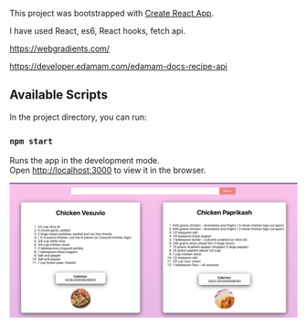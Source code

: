 This project was bootstrapped with [Create React App](https://github.com/facebook/create-react-app).

I have used React, es6, React hooks, fetch api.

https://webgradients.com/ 

https://developer.edamam.com/edamam-docs-recipe-api

## Available Scripts

In the project directory, you can run:

### `npm start`

Runs the app in the development mode.<br />
Open [http://localhost:3000](http://localhost:3000) to view it in the browser.


![Screenshot](https://github.com/gauravcool/react-recipe-app/blob/master/Screen%20Shot%202020-07-02%20at%2011.18.25%20AM.png)
